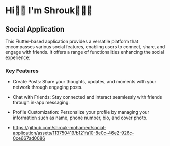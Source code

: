 # Hi👋🏻 I'm Shrouk👩🏻‍💻

## Social Application
This Flutter-based application provides a versatile platform that encompasses various social features, enabling users to connect, share, and engage with friends. It offers a range of functionalities enhancing the social experience:

### Key Features
- Create Posts: Share your thoughts, updates, and moments with your network through engaging posts.
- Chat with Friends: Stay connected and interact seamlessly with friends through in-app messaging.
- Profile Customization: Personalize your profile by managing your information such as name, phone number, bio, and cover photo.

-  https://github.com/shrouk-mohamed/social-application/assets/113750419/b121fa10-8e0c-46e2-926c-0ce667ad0086
